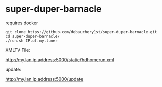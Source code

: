 # super-duper-barnacle
requires docker

    git clone https://github.com/debauchery1st/super-duper-barnacle.git
    cd super-duper-barnacle/
    ./run.sh IP.of.my.tuner



XMLTV File:

http://my.lan.ip.address:5000/static/hdhomerun.xml



update:

http://my.lan.ip.address:5000/update
